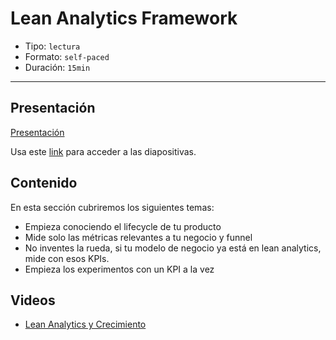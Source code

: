 # Lean Analytics Framework

* Tipo: `lectura`
* Formato: `self-paced`
* Duración: `15min`

***

## Presentación

[Presentación](https://docs.google.com/presentation/d/e/2PACX-1vQgedcyTRQCAX9aA82n4O_i7qdFLrH1uRMbrXrey653JHgkDmIxhCZ5hrdROcdRS7F43quXPQVE49XP/pub?start=false&loop=false&delayms=3000)

Usa este [link](https://docs.google.com/presentation/d/1DQf7ILkzCMIN61D9sioW2SGIcm2GZMhzBp_Tmoe1Jrw/edit#slide=id.g38c837ec1c_0_0)
para acceder a las diapositivas.

## Contenido

En esta sección cubriremos los siguientes temas:

* Empieza conociendo el lifecycle de tu producto
* Mide solo las métricas relevantes a tu negocio y funnel
* No inventes la rueda, si tu modelo de negocio ya está en lean analytics, mide
  con esos KPIs.
* Empieza los experimentos con un KPI a la vez

## Videos

* [Lean Analytics y Crecimiento](https://www.useloom.com/share/20c0622b8e9d405abb5771e11f6a8a79)
